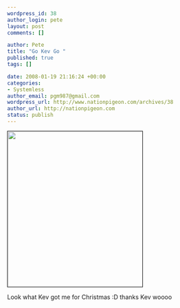 ```yaml
--- 
wordpress_id: 38
author_login: pete
layout: post
comments: []

author: Pete
title: "Go Kev Go "
published: true
tags: []

date: 2008-01-19 21:16:24 +00:00
categories: 
- Systemless
author_email: pgm987@gmail.com
wordpress_url: http://www.nationpigeon.com/archives/38
author_url: http://nationpigeon.com
status: publish
---
```

<img src="http://img80.imageshack.us/img80/3986/kevhc7.jpg" border="1" height="362" width="314" />

Look what Kev got me for Christmas :D thanks Kev woooo
